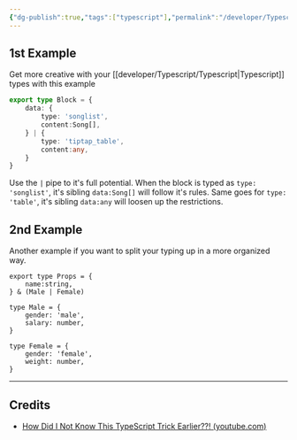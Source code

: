 ```yaml
---
{"dg-publish":true,"tags":["typescript"],"permalink":"/developer/Typescript/Typescript, Conditional Types/","dgPassFrontmatter":true}
---
```


## 1st Example 
Get more creative with your [[developer/Typescript/Typescript\|Typescript]] types with this example
```ts
export type Block = {
	data: {
		type: 'songlist',
		content:Song[],
	} | {
		type: 'tiptap_table',
		content:any,
	}
}
```

Use the `|` pipe to it's full potential. When the block is typed as `type: 'songlist'`, it's sibling `data:Song[]` will follow it's rules. Same goes for `type: 'table'`, it's sibling `data:any` will loosen up the restrictions.  


## 2nd Example
Another example if you want to split your typing up in a more organized way.

```tsx
export type Props = {
	name:string,
} & (Male | Female)

type Male = {
	gender: 'male',
	salary: number,
}

type Female = {
	gender: 'female',
	weight: number,
}
```

---
## Credits
- [How Did I Not Know This TypeScript Trick Earlier??! (youtube.com)](https://www.youtube.com/watch?v=9i38FPugxB8)